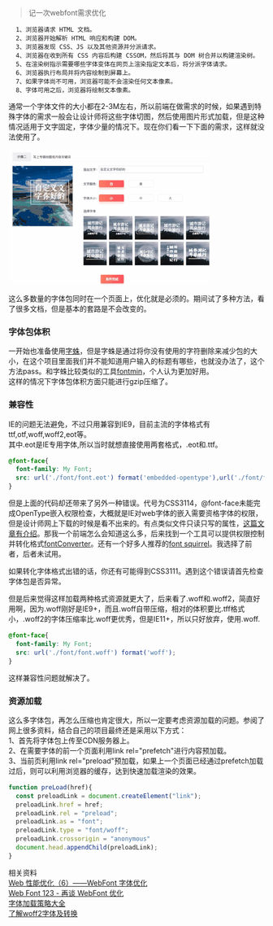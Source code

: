 >记一次webfont需求优化

```
  1、浏览器请求 HTML 文档。
  2、浏览器开始解析 HTML 响应和构建 DOM。
  3、浏览器发现 CSS、JS 以及其他资源并分派请求。
  4、浏览器在收到所有 CSS 内容后构建 CSSOM，然后将其与 DOM 树合并以构建渲染树。
  5、在渲染树指示需要哪些字体变体在网页上渲染指定文本后，将分派字体请求。
  6、浏览器执行布局并将内容绘制到屏幕上。
  7、如果字体尚不可用，浏览器可能不会渲染任何文本像素。
  8、字体可用之后，浏览器将绘制文本像素。
```

通常一个字体文件的大小都在2-3M左右，所以前端在做需求的时候，如果遇到特殊字体的需求一般会让设计师将这些字体切图，然后使用图片形式加载，但是这种情况适用于文字固定，字体少量的情况下。现在你们看一下下面的需求，这样就没法使用了。

![效果](https://raw.githubusercontent.com/moyueating/blogImg/master/webfont/webfont.gif)

这么多数量的字体包同时在一个页面上，优化就是必须的。期间试了多种方法，看了很多文档，但是基本的套路是不会改变的。

### 字体包体积
一开始也准备使用[字蛛](http://font-spider.org/)，但是字蛛是通过将你没有使用的字符删除来减少包的大小，在这个项目里面我们并不能知道用户输入的标题有哪些，也就没办法了，这个方法pass。和字蛛比较类似的工具[fontmin](http://ecomfe.github.io/fontmin/)，个人认为更加好用。  
这样的情况下字体包体积方面只能进行gzip压缩了。

### 兼容性
IE的问题无法避免，不过只用兼容到IE9，目前主流的字体格式有ttf,otf,woff,woff2,eot等。  
其中.eot是IE专用字体,所以当时就想直接使用两套格式，.eot和.ttf。

```css
@font-face{
  font-family: My Font;
  src: url('./font/font.eot') format('embedded-opentype'),url('./font/font.ttf') format('truetype');
}
```
但是上面的代码却还带来了另外一种错误。代号为CSS3114，@font-face未能完成OpenType嵌入权限检查，大概就是IE对web字体的嵌入需要资格字体的权限，但是设计师网上下载的时候是看不出来的。有点类似文件只读只写的属性，[这篇文章有介绍](https://www.devexpress.com/Support/Center/Question/Details/T543636/the-css3114-font-face-failed-opentype-embedding-permission-check-permission-must-be)。那我一个前端怎么会知道这么多，后来找到一个工具可以提供权限控制并转化格式[fontConverter](https://onlinefontconverter.com/)。还有一个好多人推荐的[font squirrel](http://www.fontsquirrel.com/tools/webfont-generator)。我选择了前者，后者未试用。  

如果转化字体格式出错的话，你还有可能得到CSS3111。遇到这个错误请首先检查字体包是否异常。  

但是后来觉得这样加载两种格式资源就更大了，后来看了.woff和.woff2，简直好用啊，因为.woff刚好是IE9+，而且.woff自带压缩，相对的体积要比.tff格式小，.woff2的字体压缩率比.woff更优秀，但是IE11+，所以只好放弃，使用.woff.

```css
@font-face{
  font-family: My Font;
  src: url('./font/font.woff') format('woff');
}
```

这样兼容性问题就解决了。

### 资源加载
这么多字体包，再怎么压缩也肯定很大，所以一定要考虑资源加载的问题。参阅了网上很多资料，结合自己的项目最终还是采用以下方式：  
  1、首先将字体包上传至CDN服务器上。  
  2、在需要字体的前一个页面利用link rel="prefetch"进行内容预加载。  
  3、当前页利用link rel="preload"预加载，如果上一个页面已经通过prefetch加载过后，则可以利用浏览器的缓存，达到快速加载渲染的效果。  

```js
function preLoad(href){
  const preloadLink = document.createElement("link");
  preloadLink.href = href;
  preloadLink.rel = "preload";
  preloadLink.as = "font";
  preloadLink.type = "font/woff";
  preloadLink.crossorigin = "anonymous"
  document.head.appendChild(preloadLink);
}
```


相关资料  
[Web 性能优化（6）——WebFont 字体优化](https://blog.nfz.moe/archives/wpo-web-font-performance.html)  
[Web Font 123 - 再谈 WebFont 优化](https://blog.nfz.moe/archives/webfont-123.html)  
[字体加载策略大全](https://www.w3cplus.com/css/comprehensive-webfonts.html)  
[了解woff2字体及转换](https://www.zhangxinxu.com/wordpress/2018/07/known-woff2-mime-convert/)  
